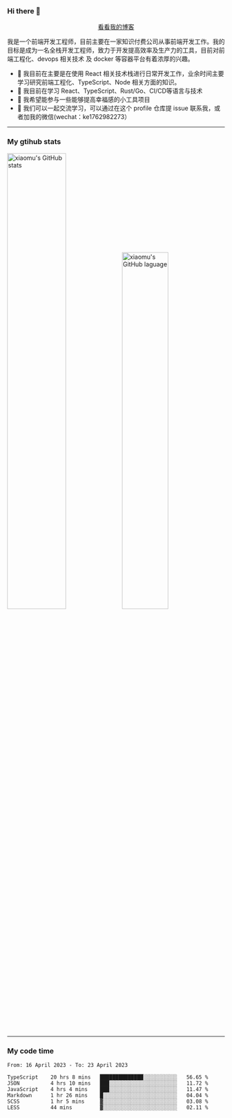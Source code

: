 ### Hi there 👋

<p align="center">
  <a href="https://blog.realjacket.site/">看看我的博客</a>
</p>

我是一个前端开发工程师，目前主要在一家知识付费公司从事前端开发工作。我的目标是成为一名全栈开发工程师，致力于开发提高效率及生产力的工具，目前对前端工程化、devops 相关技术 及 docker 等容器平台有着浓厚的兴趣。

- 🔭 我目前在主要是在使用 React 相关技术栈进行日常开发工作，业余时间主要学习研究前端工程化、TypeScript、Node 相关方面的知识。
- 🌱 我目前在学习 React、TypeScript、Rust/Go、CI/CD等语言与技术
- 👯 我希望能参与一些能够提高幸福感的小工具项目
- 💬 我们可以一起交流学习，可以通过在这个 profile 仓库提 issue 联系我，或者加我的微信(wechat：ke1762982273）

***

### My gtihub stats

<a><img src="https://github-readme-stats-git-masterrstaa-rickstaa.vercel.app/api?username=real-jacket&&show_icons=true" title="xiaomu's GitHub stats" alt="xiaomu's GitHub stats" style="width:52%;"/></a>
<a><img src="https://github-readme-stats-git-masterrstaa-rickstaa.vercel.app/api/top-langs/?username=real-jacket&layout=compact" title="xiaomu's GitHub laguage" alt="xiaomu's GitHub laguage" style="width:46%;"/><a/>

***

### My code time

<!--START_SECTION:waka-->

```text
From: 16 April 2023 - To: 23 April 2023

TypeScript    20 hrs 8 mins   ██████████████░░░░░░░░░░░   56.65 %
JSON          4 hrs 10 mins   ███░░░░░░░░░░░░░░░░░░░░░░   11.72 %
JavaScript    4 hrs 4 mins    ███░░░░░░░░░░░░░░░░░░░░░░   11.47 %
Markdown      1 hr 26 mins    █░░░░░░░░░░░░░░░░░░░░░░░░   04.04 %
SCSS          1 hr 5 mins     ▓░░░░░░░░░░░░░░░░░░░░░░░░   03.08 %
LESS          44 mins         ▓░░░░░░░░░░░░░░░░░░░░░░░░   02.11 %
```

<!--END_SECTION:waka-->
